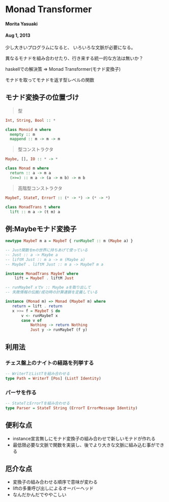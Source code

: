 # Monad Transformer
#### Morita Yasuaki
#### Aug 1, 2013

少し大きいプログラムになると、
いろいろな文脈が必要になる。

異なるモナドを組み合わせたり、行き来する統一的な方法は無いか？

haskellでの解決策 => Monad Transformer(モナド変換子)

モナドを取ってモナドを返す型レベルの関数

## モナド変換子の位置づけ

> 型

```haskell
Int, String, Bool :: *

class Monoid m where
  mempty :: m
  mappend :: m -> m -> m
```

> 型コンストラクタ

```haskell
Maybe, [], IO :: * -> *

class Monad m where
  return :: a -> m a
  (>>=) :: m a -> (a -> m b) -> m b
```

> 高階型コンストラクタ

```haskell
MaybeT, StateT, ErrorT :: (* -> *) -> (* -> *)

class MonadTrans t where
  lift :: m a -> (t m) a
```

## 例:Maybeモナド変換子

```haskell
newtype MaybeT m a = MaybeT { runMaybeT :: m (Maybe a) }

-- Just関数をmの世界に持ちあげて使っている
-- Just :: a -> Maybe a
-- liftM Just :: m a -> m (Maybe a)
-- MaybeT . liftM Just :: m a -> MaybeT m a

instance MonadTrans MaybeT where
    lift = MaybeT . liftM Just

-- runMaybeT xでv :: Maybe aを取り出して
-- 失敗情報の伝搬/成功時の計算連鎖を定義している

instance (Monad m) => Monad (MaybeT m) where
   return = lift . return  
   x >>= f = MaybeT $ do
       v <- runMaybeT x
       case v of
           Nothing -> return Nothing
           Just y -> runMaybeT (f y)
```

## 利用法

### チェス盤上のナイトの経路を列挙する

```haskell 
-- WriterTとListTを組み合わせる
type Path = WriterT [Pos] (ListT Identity)
```

### パーサを作る

```haskell 
-- StateTとErrorTを組み合わせる
type Parser = StateT String (ErrorT ErrorMessage Identity)
```

## 便利な点

- instance宣言無しにモナド変換子の組み合わせで新しいモナドが作れる
- 最低限必要な文脈で関数を実装し、後でより大きな文脈に組み込む事ができる

## 厄介な点

- 変換子の組み合わせる順序で意味が変わる
- liftの多重呼び出しによるオーバーヘッド
- なんだかんだでややこしい
